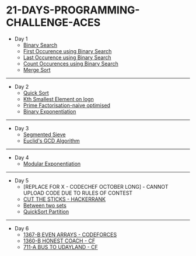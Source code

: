 # 21-DAYS-PROGRAMMING-CHALLENGE-ACES
* Day 1
  * [Binary Search](https://github.com/avishkarhande/21-DAYS-PROGRAMMING-CHALLENGE-ACES/blob/main/DAY%201/binarysearch.cpp)
  * [First Occurence using Binary Search](https://github.com/avishkarhande/21-DAYS-PROGRAMMING-CHALLENGE-ACES/blob/main/DAY%201/firstoccurence-binarysearch.cpp)
  * [Last Occurence using Binary Search](https://github.com/avishkarhande/21-DAYS-PROGRAMMING-CHALLENGE-ACES/blob/main/DAY%201/lastoccurence-binarysearch.cpp)
  * [Count Occurences using Binary Search](https://github.com/avishkarhande/21-DAYS-PROGRAMMING-CHALLENGE-ACES/blob/main/DAY%201/count-binarysearch.cpp)
  * [Merge Sort](https://github.com/avishkarhande/21-DAYS-PROGRAMMING-CHALLENGE-ACES/blob/main/DAY%201/mergesort.cpp)
---
* Day 2
  * [Quick Sort](https://github.com/avishkarhande/21-DAYS-PROGRAMMING-CHALLENGE-ACES/blob/main/DAY%202/quicksort.cpp)
  * [Kth Smallest Element on logn](https://github.com/avishkarhande/21-DAYS-PROGRAMMING-CHALLENGE-ACES/blob/main/DAY%202/kth-smallest.cpp)
  * [Prime Factorisation-naive optimised](https://github.com/avishkarhande/21-DAYS-PROGRAMMING-CHALLENGE-ACES/blob/main/DAY%202/prime-factorisation-naive.cpp)
  * [Binary Exponentiation](https://github.com/avishkarhande/21-DAYS-PROGRAMMING-CHALLENGE-ACES/blob/main/DAY%202/binary-exponentiation.cpp)
---
* Day 3
  * [Segmented Sieve](https://github.com/avishkarhande/21-DAYS-PROGRAMMING-CHALLENGE-ACES/blob/main/DAY%203/segmented-sieve.cpp.txt)
  * [Euclid's GCD Algorithm](https://github.com/avishkarhande/21-DAYS-PROGRAMMING-CHALLENGE-ACES/blob/main/DAY%203/euclid-gcd-algorithm.cpp)
---
* Day 4
  * [Modular Exponentiation](https://github.com/avishkarhande/21-DAYS-PROGRAMMING-CHALLENGE-ACES/blob/main/DAY%204/modular_exponentiation.cpp)
---
* Day 5
  * [REPLACE FOR X - CODECHEF OCTOBER LONG] - CANNOT UPLOAD CODE DUE TO RULES OF CONTEST
  * [CUT THE STICKS - HACKERRANK](https://github.com/avishkarhande/21-DAYS-PROGRAMMING-CHALLENGE-ACES/blob/main/DAY%205/cutsticks.cpp)
  * [Between two sets](https://github.com/avishkarhande/21-DAYS-PROGRAMMING-CHALLENGE-ACES/blob/main/DAY%205/between%20two%20sets.cpp)
  * [QuickSort Partition](https://github.com/avishkarhande/21-DAYS-PROGRAMMING-CHALLENGE-ACES/blob/main/DAY%205/quicksort-partition.cpp)
---
* Day 6
  * [1367-B EVEN ARRAYS - CODEFORCES](https://github.com/avishkarhande/21-DAYS-PROGRAMMING-CHALLENGE-ACES/blob/main/DAY%206/cf.cpp)
  * [1360-B HONEST COACH - CF](https://github.com/avishkarhande/21-DAYS-PROGRAMMING-CHALLENGE-ACES/blob/main/DAY%206/1360B.cpp)
  * [711-A BUS TO UDAYLAND - CF](https://github.com/avishkarhande/21-DAYS-PROGRAMMING-CHALLENGE-ACES/blob/main/DAY%206/711A.cpp)
